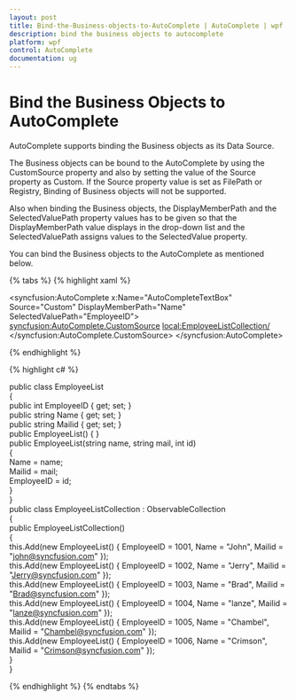 ```yaml
---
layout: post
title: Bind-the-Business-objects-to-AutoComplete | AutoComplete | wpf | Syncfusion
description: bind the business objects to autocomplete
platform: wpf
control: AutoComplete
documentation: ug
---
```


# Bind the Business Objects to AutoComplete

AutoComplete supports binding the Business objects as its Data Source.

The Business objects can be bound to the AutoComplete by using the CustomSource property and also by setting the value of the Source property as Custom. If the Source property value is set as FilePath or Registry, Binding of Business objects will not be supported.

Also when binding the Business objects, the DisplayMemberPath and the SelectedValuePath property values has to be given so that the DisplayMemberPath value displays in the drop-down list and  the SelectedValuePath assigns values to the SelectedValue property.

You can bind the Business objects to the AutoComplete as mentioned below.

{% tabs %}
{% highlight xaml %}

<syncfusion:AutoComplete x:Name="AutoCompleteTextBox" Source="Custom" DisplayMemberPath="Name" SelectedValuePath="EmployeeID">   
<syncfusion:AutoComplete.CustomSource> 
<local:EmployeeListCollection/>  
</syncfusion:AutoComplete.CustomSource>
</syncfusion:AutoComplete></td></tr>

{% endhighlight %}

{% highlight c# %}

public class EmployeeList    
{        
    public int EmployeeID { get; set; }        
    public string Name { get; set; }       
    public string Mailid { get; set; }       
    public EmployeeList() { }        
    public EmployeeList(string name, string mail, int id)        
    {            
        Name = name;            
        Mailid = mail;           
        EmployeeID = id;        
    }    
}    
public class EmployeeListCollection : ObservableCollection<EmployeeList>   
{        
    public EmployeeListCollection()        
    {            
        this.Add(new EmployeeList() { EmployeeID = 1001, Name = "John", Mailid = "john@syncfusion.com" });           
        this.Add(new EmployeeList() { EmployeeID = 1002, Name = "Jerry", Mailid = "Jerry@syncfusion.com" });            
        this.Add(new EmployeeList() { EmployeeID = 1003, Name = "Brad", Mailid = "Brad@syncfusion.com" });            
        this.Add(new EmployeeList() { EmployeeID = 1004, Name = "lanze", Mailid = "lanze@syncfusion.com" });            
        this.Add(new EmployeeList() { EmployeeID = 1005, Name = "Chambel", Mailid = "Chambel@syncfusion.com" });           
        this.Add(new EmployeeList() { EmployeeID = 1006, Name = "Crimson", Mailid = "Crimson@syncfusion.com" });        
    }    
}

{% endhighlight %}
{% endtabs %}
